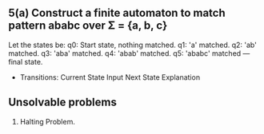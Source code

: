 ## 5(a) Construct a finite automaton to match pattern ababc over Σ = {a, b, c}
Let the states be:
q0: Start state, nothing matched.
q1: 'a' matched.
q2: 'ab' matched.
q3: 'aba' matched.
q4: 'abab' matched.
q5: 'ababc' matched — final state.

- Transitions:
Current State	    Input	    Next State	    Explanation


## Unsolvable problems 
1. Halting Problem.

